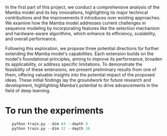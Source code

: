 In the first part of this project, we conduct a comprehensive analysis of the Mamba model and its key innovations, highlighting its major technical contributions and the improvements it introduces over existing approaches. We examine how the Mamba model addresses current challenges in sequence modeling by incorporating features like the selection mechanism and hardware-aware algorithms, which enhance its efficiency, scalability, and overall performance.

Following this exploration, we propose three potential directions for further extending the Mamba model's capabilities. Each extension builds on the model's foundational principles, aiming to improve its performance, broaden its applicability, or address specific limitations. To demonstrate the feasibility of these extensions, we present preliminary results from one of them, offering valuable insights into the potential impact of the proposed ideas. These initial findings lay the groundwork for future research and development, highlighting Mamba’s potential to drive advancements in the field of deep learning.


# To run the experiments
```python train.py --dim 32 --depth 4
   python train.py --dim 64 --depth 8
   python train.py --dim 32 --depth 16
```



